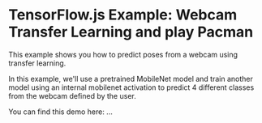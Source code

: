 # TensorFlow.js Example: Webcam Transfer Learning and play Pacman

This example shows you how to predict poses from a webcam using transfer
learning.

In this example, we'll use a pretrained MobileNet model and train another model
using an internal mobilenet activation to predict 4 different classes from the
webcam defined by the user.

You can find this demo here: ...
